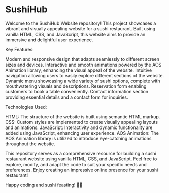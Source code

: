 # SushiHub
Welcome to the SushiHub Website repository! This project showcases a vibrant and visually appealing website for a sushi restaurant. Built using vanilla HTML, CSS, and JavaScript, this website aims to provide an immersive and delightful user experience.

Key Features:

Modern and responsive design that adapts seamlessly to different screen sizes and devices. Interactive and smooth animations powered by the AOS Animation library, enhancing the visual appeal of the website. Intuitive navigation allowing users to easily explore different sections of the website. Dynamic menu showcasing a wide variety of sushi options, complete with mouthwatering visuals and descriptions. Reservation form enabling customers to book a table conveniently. Contact information section providing essential details and a contact form for inquiries.

Technologies Used:

HTML: The structure of the website is built using semantic HTML markup. CSS: Custom styles are implemented to create visually appealing layouts and animations. JavaScript: Interactivity and dynamic functionality are added using JavaScript, enhancing user experience. AOS Animation: The AOS Animation library is utilized to introduce eye-catching animations throughout the website.

This repository serves as a comprehensive resource for building a sushi restaurant website using vanilla HTML, CSS, and JavaScript. Feel free to explore, modify, and adapt the code to suit your specific needs and preferences. Enjoy creating an impressive online presence for your sushi restaurant!

Happy coding and sushi feasting! 🍣🎉
